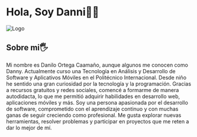 # Hola, Soy  Danni👋😄
![Logo](https://github.githubassets.com/images/modules/logos_page/GitHub-Mark.png)

## Sobre mi🖐️

 Mi nombre es Danilo Ortega Caamaño, aunque algunos  me conocen como Danny. Actualmente curso una Tecnología en Análisis y Desarrollo de Software y Aplicativos Móviles en el Politécnico Internacional. Desde niño he sentido una gran curiosidad por la tecnología y la programación. Gracias a recursos gratuitos y redes sociales, comencé a formarme de manera autodidacta, lo que me permitió adquirir habilidades en desarrollo web, aplicaciones móviles y más. Soy una persona apasionada por el desarrollo de software, comprometido con el aprendizaje continuo y con muchas ganas de seguir creciendo como profesional. Me gusta explorar nuevas herramientas, resolver problemas y participar en proyectos que me reten a dar lo mejor de mí. 

